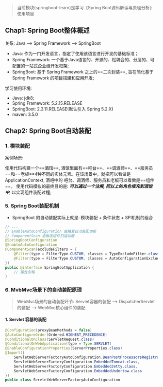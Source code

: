 > 当前模块(springboot-learn)是学习《Spring Boot源码解读与原理分析》使用项目

## Chap1: Spring Boot整体概述



关系: Java --> Spring Framework --> SpringBoot

- Java: 作为一门开发语言，指定了使用该语言进行开发的基础标准；
- Spring Framework: 一个基于Java语言的、开源的、松耦合的、分层的、可配置的一站式企业级开发框架;
- SpringBoot: 基于 Spring Framework 之上的==二次封装==, 旨在简化基于Spring Framework 的项目搭建和应用开发;

学习使用环境:

- Java: jdk8;
- Spring Framework: 5.2.15.RELEASE
- SpringBoot: 2.3.11.RELEASE(默认引入 Spring 5.2.X)
- maven: 3.5.0

## Chap2: Spring Boot自动装配

### 1. 模块装配

案例场景: 

   使用代码构建一个==酒馆==, 酒馆里面有==吧台==、==调酒师==、==服务员==和==老板==4种不同的实体元素。在该场景中，就把可以看做是 ApplicationContext, 酒吧中的 吧台、调酒师、服务员和老板可以看做是==组件==。 使用代码模拟的最终目的是: ***可以通过一个注解, 把以上的角色填充到酒馆中***, 以实现组件装配过程;



### 5. Spring Boot装配机制

- SpringBoot 的自动装配实际上就是: 模块装配 + 条件状态 + SPI机制的组合

```java
// ...
// EnableAutoConfiguration 会触发自动装配功能
// ComponentScan 会触发组件扫描功能
@SpringBootConfiguration
@EnableAutoConfiguration
@ComponentScan(excludeFilters = { 
    @Filter(type = FilterType.CUSTOM, classes = TypeExcludeFilter.class),
	@Filter(type = FilterType.CUSTOM, classes = AutoConfigurationExcludeFilter.class) 
})
public @interface SpringBootApplication {
    // 属性忽略
}
```

### 6. MvbMvc场景下的自动装配原理

> WebMvc场景的自动装配环节: Servlet容器的装配 --> DispatcherServlet的装配 --> WebMvc核心组件的装配

#### 1. Servlet 容器的装配

```java
@Configuration(proxyBeanMethods = false)
@AutoConfigureOrder(Ordered.HIGHEST_PRECEDENCE)
@ConditionalOnClass(ServletRequest.class)
@ConditionalOnWebApplication(type = Type.SERVLET)
@EnableConfigurationProperties(ServerProperties.class)
@Import({ 
    ServletWebServerFactoryAutoConfiguration.BeanPostProcessorsRegistrar.class,
	ServletWebServerFactoryConfiguration.EmbeddedTomcat.class,
	ServletWebServerFactoryConfiguration.EmbeddedJetty.class,
	ServletWebServerFactoryConfiguration.EmbeddedUndertow.class 
})
public class ServletWebServerFactoryAutoConfiguration 
```




